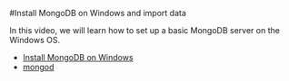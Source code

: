 #Install MongoDB on Windows and import data

In this video, we will learn how to set up a basic MongoDB server on the Windows OS.

- [Install MongoDB on Windows](https://docs.mongodb.com/manual/tutorial/install-mongodb-on-windows/)
- [mongod](https://docs.mongodb.com/manual/reference/program/mongod/index.html)
